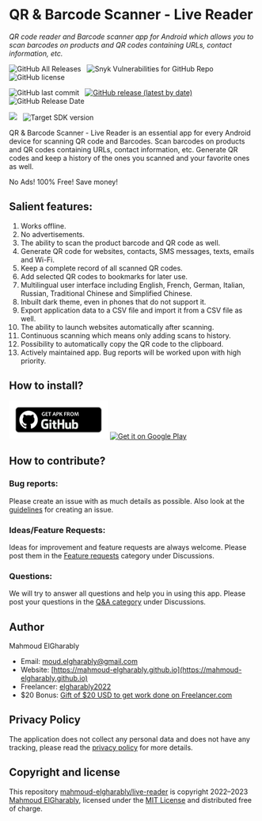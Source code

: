 # QR & Barcode Scanner - Live Reader
<i>QR code reader and Barcode scanner app for Android which allows you to scan barcodes on products and QR codes containing URLs, contact information, etc.</i>

![GitHub All Releases](https://img.shields.io/github/downloads/mahmoud-elgharably/live-reader/total?style=for-the-badge) &nbsp;
![Snyk Vulnerabilities for GitHub Repo](https://img.shields.io/snyk/vulnerabilities/github/mahmoud-elgharably/live-reader?style=for-the-badge) &nbsp;
![GitHub license](https://img.shields.io/github/license/mahmoud-elgharably/live-reader?style=for-the-badge)

![GitHub last commit](https://img.shields.io/github/last-commit/mahmoud-elgharably/live-reader?style=for-the-badge) &nbsp; 
[![GitHub release (latest by date)](https://img.shields.io/github/v/release/mahmoud-elgharably/live-reader?style=for-the-badge)](https://github.com/mahmoud-elgharably/live-reader/releases/latest?style=for-the-badge) &nbsp;
![GitHub Release Date](https://img.shields.io/github/release-date/mahmoud-elgharably/live-reader?style=for-the-badge)

![](https://img.shields.io/badge/Minimum%20SDK%20version-Lollipop%20(API%2021)-%2306486b?style=for-the-badge) &nbsp; 
![Target SDK version](https://img.shields.io/badge/target%20SDK%20version-Android%2012%20(API%2031)-9cf?style=for-the-badge)

QR & Barcode Scanner - Live Reader is an essential app for every Android device for scanning QR code and Barcodes.
Scan barcodes on products and QR codes containing URLs, contact information, etc.
Generate QR codes and keep a history of the ones you scanned and your favorite ones as well.

No Ads! 100% Free! Save money!


## Salient features:
1. Works offline.
1. No advertisements.
1. The ability to scan the product barcode and QR code as well.
1. Generate QR code for websites, contacts, SMS messages, texts, emails and Wi-Fi.
1. Keep a complete record of all scanned QR codes.
1. Add selected QR codes to bookmarks for later use.
1. Multilingual user interface including English, French, German, Italian, Russian, Traditional Chinese and Simplified Chinese.
1. Inbuilt dark theme, even in phones that do not support it.
1. Export application data to a CSV file and import it from a CSV file as well.
1. The ability to launch websites automatically after scanning.
1. Continuous scanning which means only adding scans to history.
1. Possibility to automatically copy the QR code to the clipboard.
1. Actively maintained app. Bug reports will be worked upon with high priority.

## How to install?


<a href="https://github.com/mahmoud-elgharably/live-reader/releases/latest"><img src="github.png" alt="Download from Github icon" width="200"/></a>
<a href='https://play.google.com/store/apps/details?id=in.basulabs.shakealarmclock'><img alt='Get it on Google Play' src='https://play.google.com/intl/en_us/badges/static/images/badges/en_badge_web_generic.png' width=200/></a>


## How to contribute?
### Bug reports:
Please create an issue with as much details as possible. Also look at the [guidelines](https://github.com/mahmoud-elgharably/live-reader/blob/master/CONTRIBUTING.md#guidelines-for-creating-an-issue) for creating an issue.

### Ideas/Feature Requests:
Ideas for improvement and feature requests are always welcome. Please post them in the [Feature requests](https://github.com/mahmoud-elgharably/live-reader/discussions/categories/feature-requests) category under Discussions.

### Questions:
We will try to answer all questions and help you in using this app. Please post your questions in the [Q&A category](https://github.com/mahmoud-elgharably/live-reader/discussions/categories/q-a) under Discussions.

## Author

Mahmoud ElGharably

- Email: moud.elgharably@gmail.com
- Website: [https://mahmoud-elgharably.github.io](https://mahmoud-elgharably.github.io)
- Freelancer: [elgharably2022](https://www.freelancer.com/u/elgharably2022)
- $20 Bonus: [Gift of $20 USD to get work done on Freelancer.com](https://www.freelancer.com/get/elgharably2022?f=give)

## Privacy Policy

The application does not collect any personal data and does not have any tracking, please read the [privacy policy](https://github.com/mahmoud-elgharably/live-reader/blob/main/PRIVACY_POLICY.md) for more details.



## Copyright and license

This repository [mahmoud-elgharably/live-reader](https://github.com/mahmoud-elgharably/live-reader) is copyright 2022–2023 [Mahmoud ElGharably](https://github.com/mahmoud-elgharably), licensed under the [MIT License](https://github.com/mahmoud-elgharably/live-reader/blob/main/LICENSE) and distributed free of charge.
